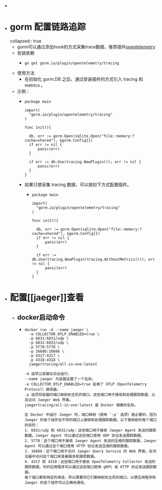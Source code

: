 -
- # gorm 配置链路追踪
  collapsed:: true
	- gorm可以通过添加hook的方式采集trace数据，推荐插件[opentelemetry](https://github.com/go-gorm/opentelemetry)
	- 安装依赖
		- ```
		  go get gorm.io/plugin/opentelemetry/tracing
		  ```
	- 使用方法
		- 在初始化 gorm.DB 之后，通过安装插件的方式引入 tracing 和 metrics 。
	- 示例：
		- ```
		  package main
		  
		  import(
		  	"gorm.io/plugin/opentelemetry/tracing"
		  )
		  
		  func init(){
		  
		  	db, err := gorm.Open(sqlite.Open("file::memory:?cache=shared"), &gorm.Config{})
		  	if err != nil {
		  		panic(err)
		  	}
		  
		  	if err := db.Use(tracing.NewPlugin()); err != nil {
		  		panic(err)
		  	}
		  }
		  
		  ```
		- 如果只想采集 tracing 数据，可以按如下方式配置插件。
			- ```
			  package main
			  
			  import(
			  	"gorm.io/plugin/opentelemetry/tracing"
			  )
			  
			  func init(){
			  
			  	db, err := gorm.Open(sqlite.Open("file::memory:?cache=shared"), &gorm.Config{})
			  	if err != nil {
			  		panic(err)
			  	}
			  
			  	if err := db.Use(tracing.NewPlugin(tracing.WithoutMetrics())); err != nil {
			  		panic(err)
			  	}
			  }
			  
			  ```
- # 配置[[jaeger]]查看
	- ## docker启动命令
		- ```
		  docker run -d --name jaeger \
		    -e COLLECTOR_OTLP_ENABLED=true \
		    -p 6831:6831/udp \
		    -p 6832:6832/udp \
		    -p 5778:5778 \
		    -p 16686:16686 \
		    -p 4317:4317 \
		    -p 4318:4318 \
		    jaegertracing/all-in-one:latest
		  
		  -d 选项让容器在后台运行。
		  --name jaeger 为容器设置了一个名称。
		  -e COLLECTOR_OTLP_ENABLED=true 启用了 OTLP（OpenTelemetry Protocol）接收器。
		  -p 选项将容器的端口映射到主机的端口。这些端口用于接收和处理跟踪数据，以及访问 Jaeger Web 界面。
		  jaegertracing/all-in-one:latest 是 Docker 镜像的名称。
		  
		  在 Docker 中运行 Jaeger 时，端口映射（使用 `-p` 选项）是必要的，因为 Jaeger 的各个组件在不同的端口上接收和处理跟踪数据。以下是映射的每个端口的目的：
		  1. 6831/udp 和 6832/udp：这些端口用于接收 Jaeger Agent 发送的跟踪数据。Jaeger Agent 可以通过这些端口使用 UDP 协议发送跟踪数据。
		  2. 5778：这个端口用于接收 Jaeger Agent 发送的压缩的跟踪数据。Jaeger Agent 可以通过这个端口使用 HTTP 协议发送压缩的跟踪数据。
		  3. 16686：这个端口用于访问 Jaeger Query Service 的 Web 界面。在浏览器中访问这个端口来查看服务和跟踪数据。
		  4. 4317 和 4318：这些端口用于接收 OpenTelemetry Collector 发送的跟踪数据。你的应用程序可以通过这些端口使用 gRPC 或 HTTP 协议发送跟踪数据。
		  每个端口都有特定的用途，所以需要将它们都映射到主机的端口，以便应用程序和 Jaeger 的各个组件可以正确地通信。
		  ```